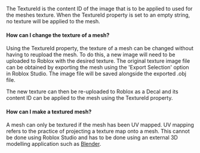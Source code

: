 The TextureId is the content ID of the image that is to be applied to used
for the meshes texture. When the TextureId property is set to an empty
string, no texture will be applied to the mesh.
#### How can I change the texture of a mesh?

Using the TextureId property, the texture of a mesh can be changed without
having to reupload the mesh. To do this, a new image will need to be
uploaded to Roblox with the desired texture. The original texture image
file can be obtained by exporting the mesh using the 'Export Selection'
option in Roblox Studio. The image file will be saved alongside the
exported .obj file.

The new texture can then be re-uploaded to Roblox as a Decal and its
content ID can be applied to the mesh using the TextureId property.
#### How can I make a textured mesh?

A mesh can only be textured if the mesh has been UV mapped. UV mapping
refers to the practice of projecting a texture map onto a mesh. This
cannot be done using Roblox Studio and has to be done using an external 3D
modelling application such as [Blender](https://create.roblox.com/docs/https://www.blender.org/).
